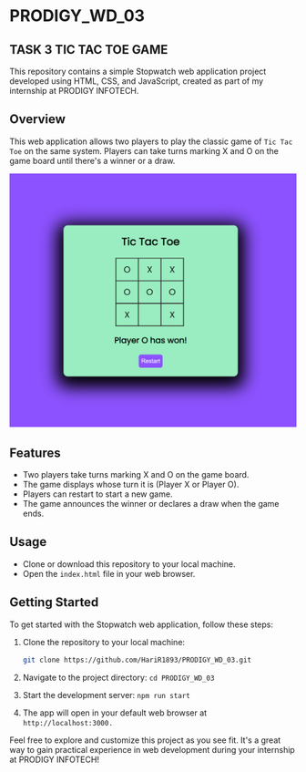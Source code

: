 
# PRODIGY_WD_03

## TASK 3 TIC TAC TOE GAME

This repository contains a simple Stopwatch web application project developed using HTML, CSS, and JavaScript, created as part of my internship at PRODIGY INFOTECH.

## Overview

This web application allows two players to play the classic game of `Tic Tac Toe` on the same system. Players can take turns marking X and O on the game board until there's a winner or a draw.

![Demo picture of the Tic tac toe game](Image/DEMO.png)

## Features
- Two players take turns marking X and O on the game board.
- The game displays whose turn it is (Player X or Player O).
- Players can restart to start a new game.
- The game announces the winner or declares a draw when the game ends.

## Usage
- Clone or download this repository to your local machine.
- Open the `index.html` file in your web browser.


## Getting Started

To get started with the Stopwatch web application, follow these steps:

1. Clone the repository to your local machine:

   ```bash
   git clone https://github.com/HariR1893/PRODIGY_WD_03.git
   ```
2. Navigate to the project directory:
   `cd PRODIGY_WD_03`

3. Start the development server:
    `npm run start`
   
5. The app will open in your default web browser at `http://localhost:3000.`

Feel free to explore and customize this project as you see fit. It's a great way to gain practical experience in web development during your internship at PRODIGY INFOTECH!
